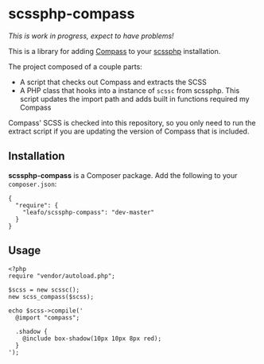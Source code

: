
# scssphp-compass

*This is work in progress, expect to have problems!*

This is a library for adding [Compass][0] to your [scssphp][1] installation.

The project composed of a couple parts:

 * A script that checks out Compass and extracts the SCSS
 * A PHP class that hooks into a instance of `scssc` from scssphp. This script
   updates the import path and adds built in functions required my Compass

Compass' SCSS is checked into this repository, so you only need to run the
extract script if you are updating the version of Compass that is included.

## Installation

**scssphp-compass** is a Composer package. Add the following to your
`composer.json`:

    {
      "require": {
        "leafo/scssphp-compass": "dev-master"
      }
    }


## Usage

    <?php
    require "vendor/autoload.php";

    $scss = new scssc();
    new scss_compass($scss);

    echo $scss->compile('
      @import "compass";

      .shadow {
        @include box-shadow(10px 10px 8px red);
      }
    ');


 [0]: http://compass-style.org/
 [1]: http://leafo.net/scssphp/

